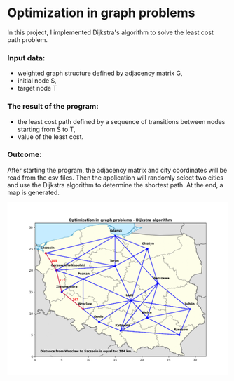 ﻿# Optimization in graph problems
In this project, I implemented Dijkstra's algorithm to solve the least cost path problem.

### Input data:
- weighted graph structure defined by adjacency matrix G,
- initial node S,
- target node T

### The result of the program:
- the least cost path defined by a sequence of transitions between nodes starting from S to T,
- value of the least cost.

### Outcome:
After starting the program, the adjacency matrix and city coordinates will be read from the csv files. Then the application will randomly select two cities and use the Dijkstra algorithm to determine the shortest path. At the end, a map is generated.
<div align="center">
    <img class="figure" width="850px" src="https://raw.githubusercontent.com/SzymonSiakala/Optimization-in-graph-problems/main/Figure.png">
</div>
